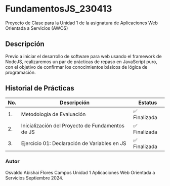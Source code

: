 # FundamentosJS_230413
Proyecto de Clase para la Unidad 1 de la asignatura de Aplicaciones Web Orientada a Servicios (AWOS)

## Descripción

Previo a iniciar el desarrollo de software para web usando el framework de NodeJS, realizaremos un par de prácticas de repaso en JavaScript puro, con el objetivo de confirmar los conocimientos básicos de lógica de programación.

## Historial de Prácticas
|No.|Descripción|Estatus|
|--|--|--|
|1.|Metodología de Evaluación|✅ Finalizada|
|2.|Inicialización del Proyecto de Fundamentos de JS|✅ Finalizada|
|3.|Ejercicio 01: Declaración de Variables en JS|✅ Finalizada|

### Autor
Osvaldo Abishai Flores Campos
Unidad 1
Aplicaciones Web Orientada a Servicios
Septiembre 2024.
